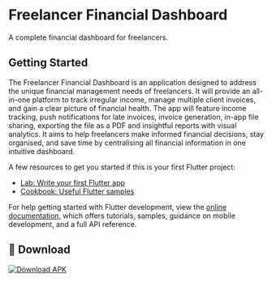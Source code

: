 # Freelancer Financial Dashboard

A complete financial dashboard for freelancers.

## Getting Started

The Freelancer Financial Dashboard is an application designed to address the unique financial management needs of freelancers. It will provide an all-in-one platform to track irregular income, manage multiple client invoices, and gain a clear picture of financial health. The app will feature income tracking, push notifications for late invoices, invoice generation, in-app file sharing, exporting the file as a PDF and insightful reports with visual analytics. It aims to help freelancers make informed financial decisions, stay organised, and save time by centralising all financial information in one intuitive dashboard.

A few resources to get you started if this is your first Flutter project:

- [Lab: Write your first Flutter app](https://docs.flutter.dev/get-started/codelab)
- [Cookbook: Useful Flutter samples](https://docs.flutter.dev/cookbook)

For help getting started with Flutter development, view the
[online documentation](https://docs.flutter.dev/), which offers tutorials,
samples, guidance on mobile development, and a full API reference.

## 📱 Download
[![Download APK](https://img.shields.io/badge/Download-APK-blue)](https://github.com/minalDev-git/freelancer_visuals/releases/latest)
